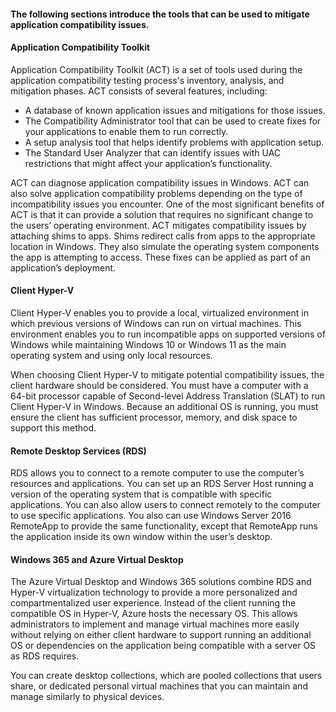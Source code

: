 #### The following sections introduce the tools that can be used to mitigate application compatibility issues.

#### Application Compatibility Toolkit

Application Compatibility Toolkit (ACT) is a set of tools used during the application compatibility testing process's inventory, analysis, and mitigation phases. ACT consists of several features, including:

 -  A database of known application issues and mitigations for those issues.
 -  The Compatibility Administrator tool that can be used to create fixes for your applications to enable them to run correctly.
 -  A setup analysis tool that helps identify problems with application setup.
 -  The Standard User Analyzer that can identify issues with UAC restrictions that might affect your application’s functionality.

ACT can diagnose application compatibility issues in Windows. ACT can also solve application compatibility problems depending on the type of incompatibility issues you encounter. One of the most significant benefits of ACT is that it can provide a solution that requires no significant change to the users’ operating environment. ACT mitigates compatibility issues by attaching shims to apps. Shims redirect calls from apps to the appropriate location in Windows. They also simulate the operating system components the app is attempting to access. These fixes can be applied as part of an application’s deployment.

#### Client Hyper-V

Client Hyper-V enables you to provide a local, virtualized environment in which previous versions of Windows can run on virtual machines. This environment enables you to run incompatible apps on supported versions of Windows while maintaining Windows 10 or Windows 11 as the main operating system and using only local resources.

When choosing Client Hyper-V to mitigate potential compatibility issues, the client hardware should be considered. You must have a computer with a 64-bit processor capable of Second-level Address Translation (SLAT) to run Client Hyper-V in Windows. Because an additional OS is running, you must ensure the client has sufficient processor, memory, and disk space to support this method.

#### Remote Desktop Services (RDS)

RDS allows you to connect to a remote computer to use the computer’s resources and applications. You can set up an RDS Server Host running a version of the operating system that is compatible with specific applications. You can also allow users to connect remotely to the computer to use specific applications. You also can use Windows Server 2016 RemoteApp to provide the same functionality, except that RemoteApp runs the application inside its own window within the user’s desktop.

#### Windows 365 and Azure Virtual Desktop

The Azure Virtual Desktop and Windows 365 solutions combine RDS and Hyper-V virtualization technology to provide a more personalized and compartmentalized user experience. Instead of the client running the compatible OS in Hyper-V, Azure hosts the necessary OS. This allows administrators to implement and manage virtual machines more easily without relying on either client hardware to support running an additional OS or dependencies on the application being compatible with a server OS as RDS requires.

You can create desktop collections, which are pooled collections that users share, or dedicated personal virtual machines that you can maintain and manage similarly to physical devices.
